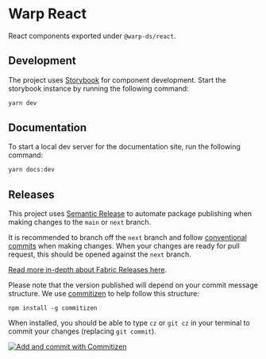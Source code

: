 # Warp React

React components exported under `@warp-ds/react`.

## Development

The project uses [Storybook](https://storybook.js.org/) for component
development. Start the storybook instance by running the following command:

```sh
yarn dev
```

## Documentation

To start a local dev server for the documentation site, run the following
command:

```sh
yarn docs:dev
```

## Releases

This project uses
[Semantic Release](https://github.com/semantic-release/semantic-release) to
automate package publishing when making changes to the `main` or `next` branch.

It is recommended to branch off the `next` branch and follow
[conventional commits](https://www.conventionalcommits.org/en/v1.0.0/#summary)
when making changes. When your changes are ready for pull request, this should
be opened against the `next` branch.

[Read more in-depth about Fabric Releases here](https://github.com/fabric-ds/issues/blob/779d59723993c13d62374516259602d967da56ca/rfcs/0004-releases.md).

Please note that the version published will depend on your commit message
structure. We use [commitizen](https://github.com/commitizen/cz-cli) to help
follow this structure:

```
npm install -g commitizen
```

When installed, you should be able to type `cz` or `git cz` in your terminal to
commit your changes (replacing `git commit`).

[![Add and commit with Commitizen](https://github.com/commitizen/cz-cli/raw/master/meta/screenshots/add-commit.png)](https://github.com/commitizen/cz-cli/raw/master/meta/screenshots/add-commit.png)
